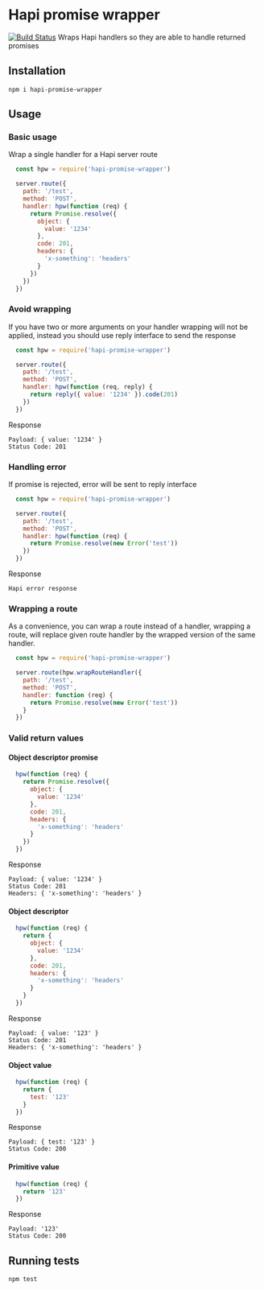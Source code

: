 # Hapi promise wrapper
[![Build Status](https://travis-ci.org/dafortune/hapi-promise-wrapper.svg?branch=master)](https://travis-ci.org/dafortune/hapi-promise-wrapper)
Wraps Hapi handlers so they are able to handle returned promises

## Installation
```
npm i hapi-promise-wrapper
```

## Usage

### Basic usage
Wrap a single handler for a Hapi server route

```javascript
  const hpw = require('hapi-promise-wrapper')

  server.route({
    path: '/test',
    method: 'POST',
    handler: hpw(function (req) {
      return Promise.resolve({
        object: {
          value: '1234'
        },
        code: 201,
        headers: {
          'x-something': 'headers'
        }
      })
    })
  })
```

### Avoid wrapping
If you have two or more arguments on your handler wrapping will not be applied,
instead you should use reply interface to send the response

```javascript
  const hpw = require('hapi-promise-wrapper')

  server.route({
    path: '/test',
    method: 'POST',
    handler: hpw(function (req, reply) {
      return reply({ value: '1234' }).code(201)
    })
  })
```

Response
```
Payload: { value: '1234' }
Status Code: 201
```

### Handling error
If promise is rejected, error will be sent to reply interface

```javascript
  const hpw = require('hapi-promise-wrapper')

  server.route({
    path: '/test',
    method: 'POST',
    handler: hpw(function (req) {
      return Promise.resolve(new Error('test'))
    })
  })
```
Response
```
Hapi error response
```

### Wrapping a route
As a convenience, you can wrap a route instead of a handler, wrapping a route,
will replace given route handler by the wrapped version of the same handler.

```javascript
  const hpw = require('hapi-promise-wrapper')

  server.route(hpw.wrapRouteHandler({
    path: '/test',
    method: 'POST',
    handler: function (req) {
      return Promise.resolve(new Error('test'))
    }
  })
```

### Valid return values

#### Object descriptor promise
```javascript
  hpw(function (req) {
    return Promise.resolve({
      object: {
        value: '1234'
      },
      code: 201,
      headers: {
        'x-something': 'headers'
      }
    })
  })
```

Response
```
Payload: { value: '1234' }
Status Code: 201
Headers: { 'x-something': 'headers' }
```

#### Object descriptor
```javascript
  hpw(function (req) {
    return {
      object: {
        value: '1234'
      },
      code: 201,
      headers: {
        'x-something': 'headers'
      }
    }
  })
```

Response
```
Payload: { value: '123' }
Status Code: 201
Headers: { 'x-something': 'headers' }
```

#### Object value
```javascript
  hpw(function (req) {
    return {
      test: '123'
    }
  })
```

Response
```
Payload: { test: '123' }
Status Code: 200
```

#### Primitive value
```javascript
  hpw(function (req) {
    return '123'
  })
```

Response
```
Payload: '123'
Status Code: 200
```

## Running tests
```
npm test
```
